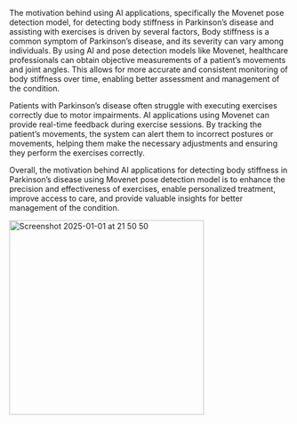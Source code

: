 The motivation behind using AI applications, specifically the Movenet pose detection model, for detecting body stiffness in Parkinson’s disease and assisting with exercises is driven by several factors, Body stiffness is a common symptom of Parkinson’s disease, and its severity can vary among individuals. By using AI and pose detection models like Movenet, healthcare professionals can obtain objective measurements of a patient’s movements and joint angles. This allows for more accurate and consistent monitoring of body stiffness over time, enabling better assessment and management of the condition. 

Patients with Parkinson’s disease often struggle with executing exercises correctly due to motor impairments. AI applications using Movenet can provide real-time feedback during exercise sessions. By tracking the patient’s movements, the system can alert them to incorrect postures or movements, helping them make the necessary adjustments and ensuring they perform the exercises correctly.

Overall, the motivation behind AI applications for detecting body stiffness in Parkinson’s disease using Movenet pose detection model is to enhance the precision and effectiveness of exercises, enable personalized treatment, improve access to care, and provide valuable insights for better management of the condition.

<img width="350" alt="Screenshot 2025-01-01 at 21 50 50" src="https://github.com/user-attachments/assets/040600a8-4b84-47e8-9e68-96c92fbbd942" />
